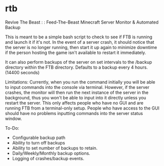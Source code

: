 rtb
===

Revive The Beast : : Feed-The-Beast Minecraft Server Monitor &amp; Automated Backup

This is meant to be a simple bash script to check to see if FTB is running and launch it if it's not.  In the event of a server crash, it should notice that the server is no longer running, then start it up again to minimize downtime if the person hosting the game isn't available to restart it immediately.

It can also perform backups of the server on set intervals to the /backup directory within the FTB directory.  Defaults to a backup every 4 hours. (14400 seconds)


Limitations: 
  Currently, when you run the command initially you will be able to input commands into the console via terminal.  However, if the server crashes, the monitor will then run the next instance of the server in the background, thus you won't be able to input into it directly unless you restart the server.
  This only affects people who have no GUI and are running FTB from a terminal-only setup.  People who have access to the GUI should have no problems inputting commands into the server status window.

To-Do: 
* Configurable backup path
* Ability to turn off backups
* Ability to set number of backups to retain.
* Daily/Weekly/Monthly backup options.
* Logging of crashes/backup events.